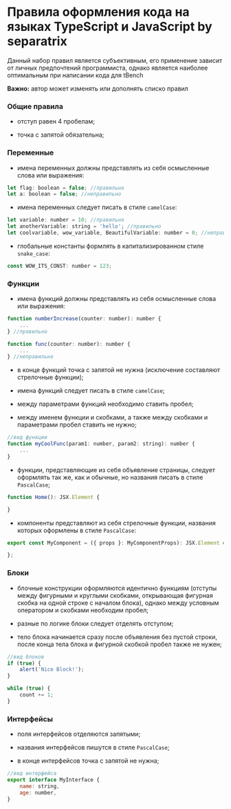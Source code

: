 # Правила оформления кода на языках TypeScript и JavaScript by separatrix

Данный набор правил является субъективным, его применение зависит от личных предпочтений программиста, однако является наиболее оптимальным при написании кода для tBench

**Важно:** автор может изменять или дополнять списко правил

### Общие правила

- отступ равен 4 пробелам;

- точка с запятой обязательна;

### Переменные

- имена переменных должны представлять из себя осмысленные слова или выражения:

```javascript
let flag: boolean = false; //правильно
let a: boolean = false; //неправильно
```

- имена переменных следует писать в стиле `camelCase`:

```javascript
let variable: number = 10; //правильно
let anotherVariable: string = 'hello'; //правильно
let coolvariable, wow_variable, BeautifulVariable: number = 0; //неправильно
```

- глобальные константы формлять в капитализированном стиле `snake_case`:

```javascript
const WOW_ITS_CONST: number = 123;
```

### Функции

- имена функций должны представлять из себя осмысленные слова или выражения:

```javascript
function numberIncrease(counter: number): number {
	...
} //правильно

function func(counter: number): number {
	...
} //неправильно
```

- в конце функций точка с запятой не нужна (исключение составляют стрелочные функции);

- имена функций следует писать в стиле `camelCase`;

- между параметрами функций необходимо ставить пробел;

- между именем функции и скобками, а также между скобками и параметрами пробел ставить не нужно;

```javascript
//вид функции
function myCoolFunc(param1: number, param2: string): number {
	...
}
```

- функции, представляющие из себя объявление страницы, следует оформлять так же, как и обычные, но
названия писать в стиле `PascalCase`;

```javascript
function Home(): JSX.Element {

}
```

- компоненты представляют из себя стрелочные функции, названия которых оформлены в стиле `PascalCase`:

```javascript
export const MyComponent = ({ props }: MyComponentProps): JSX.Element => {

};
```

### Блоки

- блочные конструкции оформляются идентично функциям (отступы между фигурными и круглыми скобками, открывающая фигурная скобка
на одной строке с началом блока), однако между условным оператором и скобками необходим пробел;

- разные по логике блоки следует отделять отступом;

- тело блока начинается сразу после объявления без пустой строки, после конца тела блока и фигурной скобкой пробел также не нужен;

```javascript
//вид блоков
if (true) {
	alert('Nice Block!');
}

while (true) {
	count += 1;
}
```

### Интерфейсы

- поля интерфейсов отделяются запятыми;

- названия интерфейсов пишутся в стиле `PascalCase`;

- в конце интерфейсов точка с запятой не нужна;

```javascript
//вид интерфейса
export interface MyInterface {
    name: string,
	age: number,
}
```
